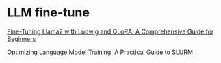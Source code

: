 # LLM fine-tune

[Fine-Tuning Llama2 with Ludwig and QLoRA: A Comprehensive Guide for Beginners](https://medium.com/@viktorciroski/fine-tuning-llama2-with-ludwig-and-qlora-a-comprehensive-guide-for-beginners-1066725b9243)

[Optimizing Language Model Training: A Practical Guide to SLURM](https://medium.com/@viktorciroski/optimizing-language-model-training-a-practical-guide-to-slurm-a6621d3c1bf2)